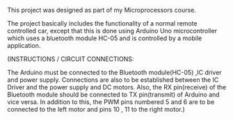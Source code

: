 This project was designed as part of my Microprocessors course.

The project basically includes the functionality of a normal remote controlled car,
except that this is done using Arduino Uno microcontroller which uses a bluetooth module HC-05
and is controlled by a mobile application.



(INSTRUCTIONS / CIRCUIT CONNECTIONS:

The Arduino must be connected to the Bluetooth module(HC-05) ,IC driver and power supply. 
Connections are also to be established between the IC Driver and the power supply and DC motors.
Also, the RX pin(receive) of the Bluetooth module should be connected to TX pin(transmit) of Arduino and vice versa.
In addition to this, the PWM pins numbered 5 and 6 are to be connected to the left motor and pins 10 , 11 to the right motor.)
